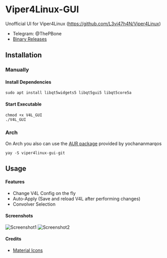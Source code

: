 # Viper4Linux-GUI
Unofficial UI for Viper4Linux (https://github.com/L3vi47h4N/Viper4Linux)
  * Telegram: @ThePBone
  * [Binary Releases](https://github.com/ThePBone/Viper4Linux-GUI/releases)
## Installation

### Manually
#### Install Dependencies

```
sudo apt install libqt5widgets5 libqt5gui5 libqt5core5a
```

#### Start Executable
```
chmod +x V4L_GUI
./V4L_GUI
```
### Arch
On Arch you also can use the [AUR package](https://aur.archlinux.org/packages/viper4linux-gui-git/) provided by yochananmarqos
```
yay -S viper4linux-gui-git  
```
## Usage
#### Features
  * Change V4L Config on the fly 
  * Auto-Apply (Save and reload V4L after performing changes)
  * Convolver Selection

#### Screenshots
![Screenshot1](https://github.com/ThePBone/Viper4Linux-GUI/blob/master/screenshots/tab1.png?raw=true)
![Screenshot2](https://github.com/ThePBone/Viper4Linux-GUI/blob/master/screenshots/tab3.png?raw=true)
#### Credits
  * [Material Icons](https://material.io/tools/icons/)
